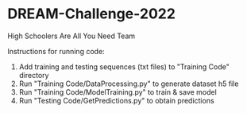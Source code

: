 # DREAM-Challenge-2022
High Schoolers Are All You Need Team

Instructions for running code:
1. Add training and testing sequences (txt files) to "Training Code" directory
2. Run "Training Code/DataProcessing.py" to generate dataset h5 file
3. Run "Training Code/ModelTraining.py" to train & save model
4. Run "Testing Code/GetPredictions.py" to obtain predictions
